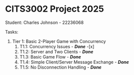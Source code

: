 # CITS3002 Project 2025

Student: Charles Johnson - 22236068

Tasks:

1. Tier 1: Basic 2-Player Game with Concurrency
    1. T1.1: Concurrency Issues - ***Done*** -[x]
    2. T1.2: Server and Two Clients - ***Done***
    3. T1.3: Basic Game Flow - ***Done***
    4. T1.4: Simple Client/Server Message Exchange - ***Done***
    5. T1.5: No Disconnection Handling - ***Done***
